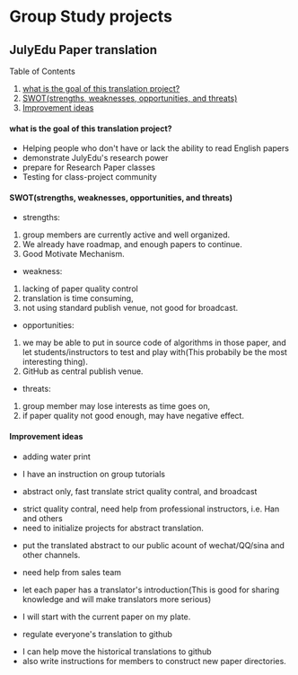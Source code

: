 # Group Study projects

## JulyEdu Paper translation
 Table of Contents
 1. [what is the goal of this translation project?](#what-is-the-goal-of-this-translation-project)
 2. [SWOT(strengths, weaknesses, opportunities, and threats)](#swotstrengths-weaknesses-opportunities-and-threats)
 3. [Improvement ideas](#improvement-ideas)

#### what is the goal of this translation project?
 * Helping people who don't have or lack the ability to read English papers
 * demonstrate JulyEdu's research power
 * prepare for Research Paper classes
 * Testing for class-project community
 
#### SWOT(strengths, weaknesses, opportunities, and threats)
* strengths: 
 1. group members are currently active and well organized. 
 2. We already have roadmap, and enough papers to continue. 
 3. Good Motivate Mechanism.
* weakness: 
 1. lacking of paper quality control
 2. translation is time consuming, 
 3. not using standard publish venue, not good for broadcast. 
* opportunities: 
 1. we may be able to put in source code of algorithms in those paper, and let students/instructors to test and play with(This probabily be the most interesting thing). 
 2. GitHub as central publish venue.
* threats: 
 1. group member may lose interests as time goes on, 
 2. if paper quality not good enough, may have negative effect.

#### Improvement ideas
 * adding water print
  - I have an instruction on group tutorials
 * abstract only, fast translate strict quality contral, and broadcast
  - strict quality contral, need help from professional instructors, i.e. Han and others
  - need to initialize projects for abstract translation.
 * put the translated abstract to our public acount of wechat/QQ/sina and other channels.
  - need help from sales team
 * let each paper has a translator's introduction(This is good for sharing knowledge and will make translators more serious)
  - I will start with the current paper on my plate.
 * regulate everyone's translation to github
  - I can help move the historical translations to github
  - also write instructions for members to construct new paper directories.
